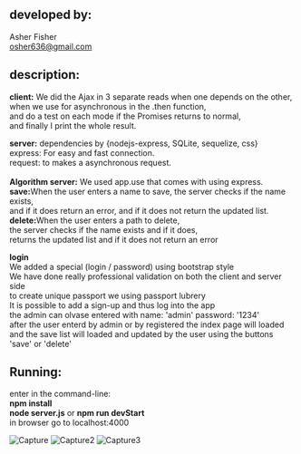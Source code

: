 <h2>developed by:</h2>
	<p>Asher Fisher<br>
		<a href="mailto:osher636@gmail.com">osher636@gmail.com</a><br>
    </p>
    <h2>description:</h2>
    <p><b>client:</b> We did the Ajax in 3 separate reads when one depends on the other,<br>
    when we use for asynchronous in the .then function,<br>
    and do a test on each mode if the Promises returns to normal,<br>
    and finally I print the whole result.
    </p>
    <p><b>server:</b> dependencies by {nodejs-express, SQLite, sequelize, css}<br>
    express: For easy and fast connection.<br>
    request: to makes a asynchronous request.<br><br>
    <b>Algorithm server:</b> We used app.use that comes with using express.<br>
    <b>save:</b>When the user enters a name to save, the server checks if the name exists,<br>
    and if it does return an error, and if it does not return the updated list.<br>
    <b>delete:</b>When the user enters a path to delete,<br>
    the server checks if the name exists and if it does,<br>
    returns the updated list and if it does not return an error<br></p>
    <p><b>login</b><br>
	We added a special (login / password) using bootstrap style<br>
	We have done really professional validation on both the client and server side<br>
	to create unique passport we using passport lubrery<br>
	It is possible to add a sign-up and thus log into the app<br>
	the admin can olvase entered with name: 'admin' password: '1234'<br>
	after the user enterd by admin or by registered the index page will loaded<br>
	and the save list will loaded and updated by the user using the buttons 'save' or 'delete'
    </p>
    
   <h2>Running:</h2>
   <p>enter in the command-line:<br>
	<b>npm install</b></br>
	<b>node server.js</b> or <b>npm run devStart</b></br>
	in browser go to localhost:4000</br></p>
	
   ![Capture](https://user-images.githubusercontent.com/52072953/75023347-56717c80-54a0-11ea-8a58-8a0620b4131a.JPG)
   ![Capture2](https://user-images.githubusercontent.com/52072953/75024123-9a18b600-54a1-11ea-94e2-1d5adf4bd743.JPG)
   ![Capture3](https://user-images.githubusercontent.com/52072953/75024162-a735a500-54a1-11ea-9a3e-314c35cba2e3.JPG)
